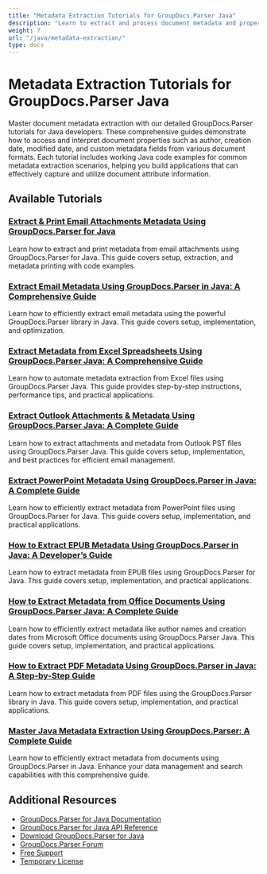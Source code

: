 ```yaml
---
title: "Metadata Extraction Tutorials for GroupDocs.Parser Java"
description: "Learn to extract and process document metadata and properties with these GroupDocs.Parser Java tutorials."
weight: 7
url: "/java/metadata-extraction/"
type: docs
---
```

# Metadata Extraction Tutorials for GroupDocs.Parser Java

Master document metadata extraction with our detailed GroupDocs.Parser tutorials for Java developers. These comprehensive guides demonstrate how to access and interpret document properties such as author, creation date, modified date, and custom metadata fields from various document formats. Each tutorial includes working Java code examples for common metadata extraction scenarios, helping you build applications that can effectively capture and utilize document attribute information.

## Available Tutorials

### [Extract & Print Email Attachments Metadata Using GroupDocs.Parser for Java](./extract-print-email-attachments-metadata-groupdocs-parser-java/)
Learn how to extract and print metadata from email attachments using GroupDocs.Parser for Java. This guide covers setup, extraction, and metadata printing with code examples.

### [Extract Email Metadata Using GroupDocs.Parser in Java&#58; A Comprehensive Guide](./extract-metadata-emails-groupdocs-parser-java/)
Learn how to efficiently extract email metadata using the powerful GroupDocs.Parser library in Java. This guide covers setup, implementation, and optimization.

### [Extract Metadata from Excel Spreadsheets Using GroupDocs.Parser Java&#58; A Comprehensive Guide](./extract-metadata-groupdocs-parser-java/)
Learn how to automate metadata extraction from Excel files using GroupDocs.Parser Java. This guide provides step-by-step instructions, performance tips, and practical applications.

### [Extract Outlook Attachments & Metadata Using GroupDocs.Parser Java&#58; A Complete Guide](./extract-outlook-attachments-metadata-groupdocs-parser-java/)
Learn how to extract attachments and metadata from Outlook PST files using GroupDocs.Parser Java. This guide covers setup, implementation, and best practices for efficient email management.

### [Extract PowerPoint Metadata Using GroupDocs.Parser in Java&#58; A Complete Guide](./extract-powerpoint-metadata-groupdocs-parser-java/)
Learn how to efficiently extract metadata from PowerPoint files using GroupDocs.Parser for Java. This guide covers setup, implementation, and practical applications.

### [How to Extract EPUB Metadata Using GroupDocs.Parser in Java&#58; A Developer’s Guide](./extract-epub-metadata-groupdocs-parser-java/)
Learn how to extract metadata from EPUB files using GroupDocs.Parser for Java. This guide covers setup, implementation, and practical applications.

### [How to Extract Metadata from Office Documents Using GroupDocs.Parser Java&#58; A Complete Guide](./extract-metadata-office-docs-groupdocs-parser-java/)
Learn how to efficiently extract metadata like author names and creation dates from Microsoft Office documents using GroupDocs.Parser Java. This guide covers setup, implementation, and practical applications.

### [How to Extract PDF Metadata Using GroupDocs.Parser in Java&#58; A Step-by-Step Guide](./extract-pdf-metadata-groupdocs-parser-java/)
Learn how to extract metadata from PDF files using the GroupDocs.Parser library in Java. This guide covers setup, implementation, and practical applications.

### [Master Java Metadata Extraction Using GroupDocs.Parser&#58; A Complete Guide](./master-java-metadata-extraction-groupdocs-parser/)
Learn how to efficiently extract metadata from documents using GroupDocs.Parser in Java. Enhance your data management and search capabilities with this comprehensive guide.

## Additional Resources

- [GroupDocs.Parser for Java Documentation](https://docs.groupdocs.com/parser/java/)
- [GroupDocs.Parser for Java API Reference](https://reference.groupdocs.com/parser/java/)
- [Download GroupDocs.Parser for Java](https://releases.groupdocs.com/parser/java/)
- [GroupDocs.Parser Forum](https://forum.groupdocs.com/c/parser)
- [Free Support](https://forum.groupdocs.com/)
- [Temporary License](https://purchase.groupdocs.com/temporary-license/)
